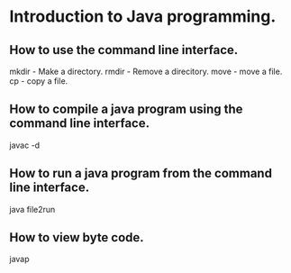 # Introduction to Java programming.

## How to use the command line interface.

mkdir - Make a directory.
rmdir - Remove a direcitory.
move - move a file.
cp - copy a file.

## How to compile a java program using the command line interface.

javac -d <destination> <file2compile>

## How to run a java program from the command line interface.

java file2run

## How to view byte code.

javap <file>
